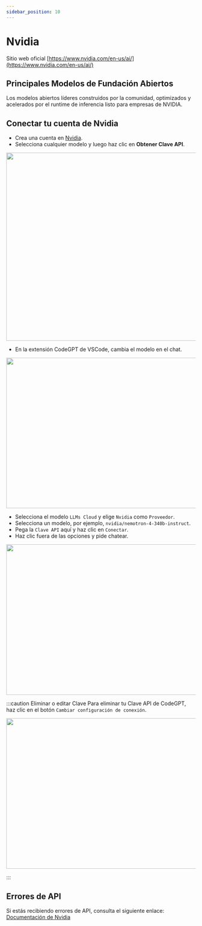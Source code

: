 ```yaml
---
sidebar_position: 10
---
```


# Nvidia
Sitio web oficial [https://www.nvidia.com/en-us/ai/](https://www.nvidia.com/en-us/ai/)

## Principales Modelos de Fundación Abiertos
Los modelos abiertos líderes construidos por la comunidad, optimizados y acelerados por el runtime de inferencia listo para empresas de NVIDIA.

## Conectar tu cuenta de Nvidia
- Crea una cuenta en [Nvidia](https://build.nvidia.com/).
- Selecciona cualquier modelo y luego haz clic en **Obtener Clave API**.

<p align="center"><img width="650" height="500" src="https://github.com/user-attachments/assets/e691b72f-904d-424a-a5ad-bf18198ef3c4"/></p>

- En la extensión CodeGPT de VSCode, cambia el modelo en el chat.

<p align="center"><img width="550" height="400" src="https://github.com/user-attachments/assets/0a6791c5-bdf1-4410-a77a-4e9083993b7a"/></p>

- Selecciona el modelo `LLMs Cloud` y elige `Nvidia` como `Proveedor`.
- Selecciona un modelo, por ejemplo, `nvidia/nemotron-4-340b-instruct`.
- Pega la `Clave API` aquí y haz clic en `Conectar`.
- Haz clic fuera de las opciones y pide chatear.

<p align="center"><img width="550" height="400" src="https://github.com/user-attachments/assets/6aa5f0c6-8871-453a-9637-b07b87ff24e9"/></p>

:::caution Eliminar o editar Clave
Para eliminar tu Clave API de CodeGPT, haz clic en el botón `Cambiar configuración de conexión`.
 <p align="center"><img width="550" height="400" src="https://github.com/user-attachments/assets/8635da96-6e07-49fa-9dd2-20fca610cc9e"/></p>
:::

## Errores de API
Si estás recibiendo errores de API, consulta el siguiente enlace: [Documentación de Nvidia](https://docs.api.nvidia.com/)
